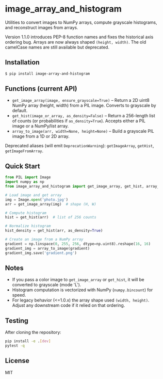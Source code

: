 # image_array_and_histogram

Utilities to convert images to NumPy arrays, compute grayscale histograms, and
reconstruct images from arrays.

Version 1.1.0 introduces PEP-8 function names and fixes the historical axis
ordering bug. Arrays are now always shaped `(height, width)`. The old camelCase
names are still available but deprecated.

## Installation
```sh
$ pip install image-array-and-histogram
```

## Functions (current API)
* `get_image_array(image, ensure_grayscale=True)` – Return a 2D uint8 NumPy array (height, width) from a PIL image. Converts to grayscale by default.
* `get_hist(image_or_array, as_density=False)` – Return a 256-length list of counts (or probabilities if `as_density=True`). Accepts either a PIL image or a NumPy/list array.
* `array_to_image(arr, width=None, height=None)` – Build a grayscale PIL image from a 1D or 2D array.

Deprecated aliases (will emit `DeprecationWarning`): `getImageArray`, `getHist`, `getImageFromArray`.

## Quick Start
```python
from PIL import Image
import numpy as np
from image_array_and_histogram import get_image_array, get_hist, array_to_image

# Load image and get array
img = Image.open('photo.jpg')
arr = get_image_array(img)  # shape (H, W)

# Compute histogram
hist = get_hist(arr)  # list of 256 counts

# Normalize histogram
hist_density = get_hist(arr, as_density=True)

# Create an image from a NumPy array
gradient = np.linspace(0, 255, 256, dtype=np.uint8).reshape(16, 16)
gradient_img = array_to_image(gradient)
gradient_img.save('gradient.png')
```

## Notes
* If you pass a color image to `get_image_array` or `get_hist`, it will be converted to grayscale (mode 'L').
* Histogram computation is vectorized with NumPy (`numpy.bincount`) for speed.
* For legacy behavior (<=1.0.x) the array shape used `(width, height)`. Adjust any downstream code if it relied on that ordering.

## Testing
After cloning the repository:
```sh
pip install -e .[dev]
pytest -q
```

## License
MIT